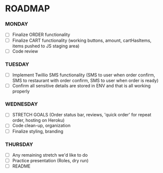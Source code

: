 # ROADMAP

### MONDAY

* [ ] Finalize ORDER functionality
* [ ] Finalize CART functionality (working buttons, amount, cartHasItems, items pushed to JS staging area)
* [ ] Code review

### TUESDAY

* [ ] Implement Twillio SMS functionality (SMS to user when order confirm, SMS to restaurant with order confirm, SMS to user when order is ready)
* [ ] Confirm all sensitive details are stored in ENV and that is all working properly

### WEDNESDAY

* [ ] STRETCH GOALS (Order status bar, reviews, 'quick order' for repeat order, hosting on Heroku)
* [ ] Code clean-up, organization
* [ ] Finalize styling, branding

### THURSDAY

* [ ] Any remaining stretch we'd like to do
* [ ] Practice presentation (Roles, dry run)
* [ ] README
